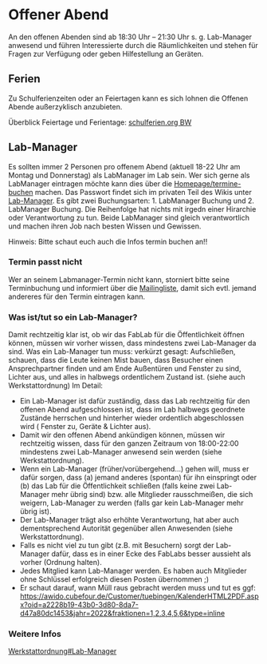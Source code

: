# Offener Abend

An den offenen Abenden sind ab 18:30 Uhr – 21:30 Uhr s. g. Lab-Manager anwesend und führen Interessierte durch die Räumlichkeiten und stehen für Fragen zur Verfügung oder geben Hilfestellung an Geräten.

## Ferien

Zu Schulferienzeiten oder an Feiertagen kann es sich lohnen die Offenen Abende außerzyklisch anzubieten.

Überblick Feiertage und Ferientage: [schulferien.org BW](https://www.schulferien.org/Kalender_mit_Ferien/Baden_Wuerttemberg.html)

## Lab-Manager

Es sollten immer 2 Personen pro offenem Abend (aktuell 18-22 Uhr am Montag und Donnerstag) als LabManager im Lab sein. Wer sich gerne als LabManager eintragen möchte kann dies über die [Homepage/termine-buchen](https://www.fablab-neckar-alb.org/termine-buchen/) machen. Das Passwort findet sich im privaten Teil des Wikis unter [Lab-Manager](https://wiki.fablab-neckar-alb.org/doku.php?id=termine:labmanger). Es gibt zwei Buchungsarten: 1. LabManager Buchung und 2. LabManager Buchung. Die Reihenfolge hat nichts mit irgedn einer Hirarchie oder Verantwortung zu tun. Beide LabManager sind gleich verantwortlich und machen ihren Job nach besten Wissen und Gewissen.

Hinweis: Bitte schaut euch auch die Infos termin buchen an!!

### Termin passt nicht

Wer an seinem Labmanager-Termin nicht kann, storniert bitte seine Terminbuchung und informiert über die [Mailingliste](mailto:fablab-interna@fablab-neckar-alb.org?subject=Labmanager%20Ersatz%20gesucht), damit sich evtl. jemand andereres für den Termin eintragen kann.

### Was ist/tut so ein Lab-Manager?

Damit rechtzeitig klar ist, ob wir das FabLab für die Öffentlichkeit öffnen können, müssen wir vorher wissen, dass mindestens zwei Lab-Manager da sind.
Was ein Lab-Manager tun muss: verkürzt gesagt: Aufschließen, schauen, dass die Leute keinen Mist bauen, dass Besucher einen Ansprechpartner finden und am Ende Außentüren und Fenster zu sind, Lichter aus, und alles in halbwegs ordentlichem Zustand ist. (siehe auch Werkstattordnung)
Im Detail:

* Ein Lab-Manager ist dafür zuständig, dass das Lab rechtzeitig für den offenen Abend aufgeschlossen ist, dass im Lab halbwegs geordnete Zustände herrschen und hinterher wieder ordentlich abgeschlossen wird ( Fenster zu, Geräte & Lichter aus).
* Damit wir den offenen Abend ankündigen können, müssen wir rechtzeitig wissen, dass für den ganzen Zeitraum von 18:00-22:00 mindestens zwei Lab-Manager anwesend sein werden (siehe Werkstattordnung).
* Wenn ein Lab-Manager (früher/vorübergehend…) gehen will, muss er dafür sorgen, dass (a) jemand anderes (spontan) für ihn einspringt oder (b) das Lab für die Öffentlichkeit schließen (falls keine zwei Lab-Manager mehr übrig sind) bzw. alle Mitglieder rausschmeißen, die sich weigern, Lab-Manager zu werden (falls gar kein Lab-Manager mehr übrig ist).
* Der Lab-Manager trägt also erhöhte Verantwortung, hat aber auch dementsprechend Autorität gegenüber allen Anwesenden (siehe Werkstattordnung).
* Falls es nicht viel zu tun gibt (z.B. mit Besuchern) sorgt der Lab-Manager dafür, dass es in einer Ecke des FabLabs besser aussieht als vorher (Ordnung halten).
* Jedes Mitglied kann Lab-Manager werden. Es haben auch Mitglieder ohne Schlüssel erfolgreich diesen Posten übernommen ;)
* Er schaut darauf, wann Müll raus gebracht werden muss und tut es ggf: https://awido.cubefour.de/Customer/tuebingen/KalenderHTML2PDF.aspx?oid=a2228b19-43b0-3d80-8da7-d47a80dc1453&jahr=2022&fraktionen=1,2,3,4,5,6&type=inline

### Weitere Infos

[Werkstattordnung#Lab-Manager](https://wiki.fablab-neckar-alb.org/doku.php?id=raum:ordnung#lab-manager)
